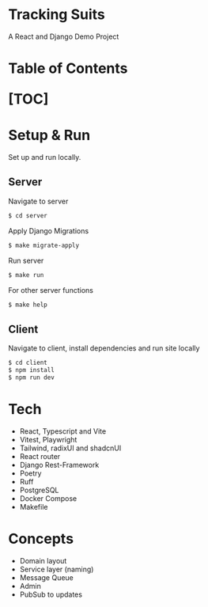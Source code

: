 <h1>Tracking Suits</h1>

A React and Django Demo Project

<h1>Table of Contents

[TOC]

# Setup & Run

Set up and run locally.

## Server

Navigate to server

```sh
$ cd server
```

Apply Django Migrations

```sh
$ make migrate-apply
```

Run server

```sh
$ make run
```

For other server functions

```sh
$ make help
```

## Client

Navigate to client, install dependencies and run site locally

```sh
$ cd client
$ npm install
$ npm run dev
```

# Tech

- React, Typescript and Vite
- Vitest, Playwright
- Tailwind, radixUI and shadcnUI
- React router
- Django Rest-Framework
- Poetry
- Ruff
- PostgreSQL
- Docker Compose
- Makefile

# Concepts

- Domain layout
- Service layer (naming)
- Message Queue
- Admin
- PubSub to updates